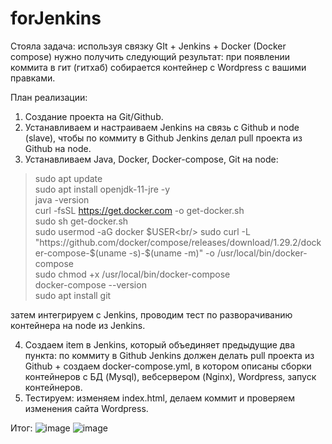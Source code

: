 # forJenkins
Стояла задача: используя связку GIt + Jenkins + Docker (Docker compose) нужно получить следующий результат:
при появлении коммита в гит (гитхаб) собирается контейнер с Wordpress с вашими правками. 

План реализации:
1. Создание проекта на Git/Github.
2. Устанавливаем и настраиваем Jenkins на связь с Github и node (slave), чтобы по коммиту в Github Jenkins делал pull проекта из Github на node.
3. Устанавливаем Java, Docker, Docker-compose, Git на node:<br/>
>sudo apt update<br/>
>sudo apt install openjdk-11-jre -y<br/>
>java -version<br/>
>curl -fsSL https://get.docker.com -o get-docker.sh<br/>
>sudo sh get-docker.sh<br/>
>sudo usermod -aG docker $USER<br/>
>sudo curl -L "https://github.com/docker/compose/releases/download/1.29.2/docker-compose-$(uname -s)-$(uname -m)" -o /usr/local/bin/docker-compose<br/>
>sudo chmod +x /usr/local/bin/docker-compose<br/>
>docker-compose --version<br/>
>sudo apt install git<br/>
>
затем интегрируем с Jenkins, проводим тест по разворачиванию контейнера на node из Jenkins.<br/>

4. Создаем item в Jenkins, который объединяет предыдущие два пункта: по коммиту в Github Jenkins должен делать pull проекта из Github + 
создаем docker-compose.yml, в котором описаны сборки контейнеров с БД (Mysql), вебсервером (Nginx), Wordpress, запуск контейнеров.
5. Тестируем: изменяем index.html, делаем коммит и проверяем изменения сайта Wordpress.

Итог:
![image](https://user-images.githubusercontent.com/97964258/200326883-43f369ea-ad79-4ef8-8298-5c3ad1959455.png)
![image](https://user-images.githubusercontent.com/97964258/200327135-9a7216e6-1628-49fc-a110-635e417ffdfe.png)
